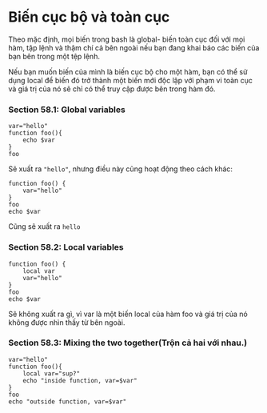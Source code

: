 # Biến cục bộ và toàn cục
Theo mặc định, mọi biến trong bash là global- biến toàn cục đối với mọi hàm, tập lệnh và thậm chí cả bên ngoài nếu bạn đang khai báo các biến của bạn bên trong một tệp lệnh.

Nếu bạn muốn biến của mình là biến cục bộ cho một hàm, bạn có thể sử dụng local để biến đó trở thành một biến mới độc lập với phạm vi toàn cục và giá trị của nó sẽ chỉ có thể truy cập được bên trong hàm đó.

### Section 58.1: Global variables
```
var="hello"
function foo(){
    echo $var
}
foo
```
Sẽ xuất ra `"hello"`, nhưng điều này cũng hoạt động theo cách khác:
```
function foo() {
    var="hello"
}
foo
echo $var
```
Cũng sẽ xuất ra `hello`

### Section 58.2: Local variables
```
function foo() {
    local var
    var="hello"
}
foo
echo $var
```
Sẽ không xuất ra gì, vì var là một biến local của hàm foo và giá trị của nó không được nhìn thấy từ bên ngoài.

### Section 58.3: Mixing the two together(Trộn cả hai với nhau.)
```
var="hello"
function foo(){
    local var="sup?"
    echo "inside function, var=$var"
}
foo
echo "outside function, var=$var"
```

